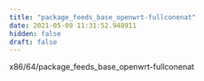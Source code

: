 ```yaml
---
title: "package_feeds_base_openwrt-fullconenat"
date: 2021-05-09 11:31:52.948911
hidden: false
draft: false
---
```


x86/64/package_feeds_base_openwrt-fullconenat

